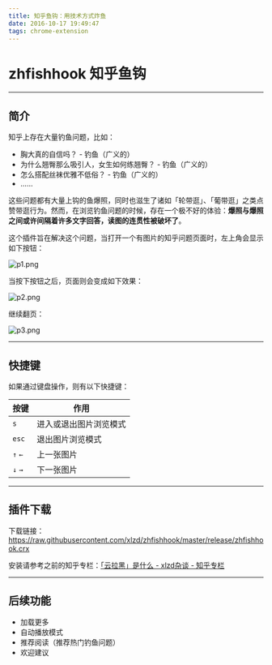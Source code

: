 ```yaml
---
title: 知乎鱼钩：用技术方式炸鱼
date: 2016-10-17 19:49:47
tags: chrome-extension
---
```


# zhfishhook 知乎鱼钩

---


## 简介

知乎上存在大量钓鱼问题，比如：

 - 胸大真的自信吗？ - 钓鱼（广义的）
 - 为什么翘臀那么吸引人，女生如何练翘臀？ - 钓鱼（广义的）
 - 怎么搭配丝袜优雅不低俗？ - 钓鱼（广义的）
 - ……

这些问题都有大量上钩的鱼爆照，同时也滋生了诸如「轮带逛」、「葡带逛」之类点赞带逛行为。然而，在浏览钓鱼问题的时候，存在一个极不好的体验：**爆照与爆照之间或许间隔着许多文字回答，读图的连贯性被破坏了**。

这个插件旨在解决这个问题，当打开一个有图片的知乎问题页面时，左上角会显示如下按钮：

![p1.png](https://raw.githubusercontent.com/xlzd/zhfishhook/master/screenshots/p1.png)

当按下按钮之后，页面则会变成如下效果：

![p2.png](https://raw.githubusercontent.com/xlzd/zhfishhook/master/screenshots/p2.png)

继续翻页：

![p3.png](https://raw.githubusercontent.com/xlzd/zhfishhook/master/screenshots/p3.png)


---

## 快捷键

如果通过键盘操作，则有以下快捷键：

| 按键 | 作用 | 
|---|---| 
| `s` | 进入或退出图片浏览模式 |
| `esc` | 退出图片浏览模式 |
| `↑`  `←`  | 上一张图片 |
| `↓`  `→`  | 下一张图片 |

---

## 插件下载

下载链接：<a href="https://raw.githubusercontent.com/xlzd/zhfishhook/master/release/zhfishhook.crx" target="_blank">https://raw.githubusercontent.com/xlzd/zhfishhook/master/release/zhfishhook.crx</a>

安装请参考之前的知乎专栏：<a href="https://zhuanlan.zhihu.com/p/22107246?refer=xlz-d" target="_blank">「云拉黑」是什么 - xlzd杂谈 - 知乎专栏</a>


---

## 后续功能

 - 加载更多
 - 自动播放模式
 - 推荐阅读（推荐热门钓鱼问题）
 - 欢迎建议

